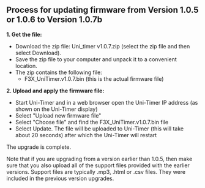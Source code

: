 ## Process for updating firmware from Version 1.0.5 or 1.0.6 to Version 1.0.7b ##

**1. Get the file:**

* Download the zip file: Uni_timer v1.0.7.zip (select the zip file and then select Download).
* Save the zip file to your computer and unpack it to a convenient location.
* The zip contains the following file:
  * F3X_UniTimer.v1.0.7.bin (this is the actual firmware file)

**2. Upload and apply the firmware file:**

* Start Uni-Timer and in a web browser open the Uni-Timer IP address (as shown on the Uni-Timer display)
* Select "Upload new firmware file"
* Select "Choose file" and find the F3X_UniTimer.v1.0.7.bin file
* Select Update. The file will be uploaded to Uni-Timer (this will take about 20 seconds) after which the Uni-Timer will restart


The upgrade is complete.

Note that if you are upgrading from a version earlier than 1.0.5, then make sure that you also upload all of the support files provided with the earlier versions.  Support files are typically .mp3, .html or .csv files.  They were included in the previous version upgrades.

